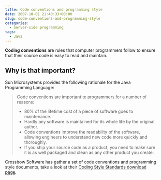 ```yaml
---
title: Code conventions and programming style
date: 2007-10-01 21:40:33+00:00
slug: code-conventions-and-programming-style
categories:
  - Server-side programming
tags:
  - Java
---
```


**Coding conventions** are rules that computer programmers follow to ensure that their source code is easy to read and maintain.

## Why is that important?

Sun Microsystems provides the following rationale for the Java Programming Language:

> Code conventions are important to programmers for a number of reasons:
>
> * 80% of the lifetime cost of a piece of software goes to maintenance.
> * Hardly any software is maintained for its whole life by the original author.
> * Code conventions improve the readability of the software, allowing engineers to understand new code more quickly and thoroughly.
> * If you ship your source code as a product, you need to make sure it is as well packaged and clean as any other product you create.

Crossbow Software has gather a set of code conventions and programming style documents, take a look at their [Coding Style Standards download page](http://www.textrush.com/coding-standard.htm).
